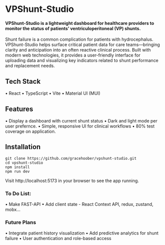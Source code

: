 # VPShunt-Studio

#### VPShunt-Studio is a lightweight dashboard for healthcare providers to monitor the status of patients’ ventriculoperitoneal (VP) shunts.

Shunt failure is a common complication for patients with hydrocephalus. VPShunt-Studio helps surface critical patient data for care teams—bringing clarity and anticipation into an often reactive clinical process.
Built with modern web technologies, it provides a user-friendly interface for uploading data and visualizing key indicators related to shunt performance and replacement needs.

## Tech Stack

• React
• TypeScript
• Vite
• Material UI (MUI)

## Features

• Display a dashboard with current shunt status
• Dark and light mode per user prefernce.
• Simple, responsive UI for clinical workflows
• 80% test coverage on application.

## Installation

```
git clone https://github.com/gracehoober/vpshunt-studio.git
cd vpshunt-studio
npm install
npm run dev
```

Visit http://localhost:5173 in your browser to see the app running.

### To Do List:

• Make FAST-API
• Add client state - React Context API, redux, zustand, mobx...

### Future Plans

• Integrate patient history visualization
• Add predictive analytics for shunt failure
• User authentication and role-based access
